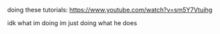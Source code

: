 doing these tutorials:
https://www.youtube.com/watch?v=sm5Y7Vtuihg

idk what im doing im just doing what he does  
